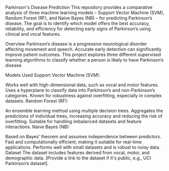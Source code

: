 Parkinson's Disease Prediction
This repository provides a comparative analysis of three machine learning models – Support Vector Machine (SVM), Random Forest (RF), and Naive Bayes (NB) – for predicting Parkinson’s disease. The goal is to identify which model offers the best accuracy, reliability, and efficiency for detecting early signs of Parkinson’s using clinical and vocal features.

Overview
Parkinson’s disease is a progressive neurological disorder affecting movement and speech. Accurate early detection can significantly improve patient outcomes. This project explores three different supervised learning algorithms to classify whether a person is likely to have Parkinson’s disease.

Models Used
Support Vector Machine (SVM):

Works well with high-dimensional data, such as vocal and motor features.
Uses a hyperplane to classify data into Parkinson’s and non-Parkinson’s categories.
Known for robustness against overfitting, especially in complex datasets.
Random Forest (RF):

An ensemble learning method using multiple decision trees.
Aggregates the predictions of individual trees, increasing accuracy and reducing the risk of overfitting.
Suitable for handling imbalanced datasets and feature interactions.
Naive Bayes (NB):

Based on Bayes’ theorem and assumes independence between predictors.
Fast and computationally efficient, making it suitable for real-time applications.
Performs well with small datasets and is robust to noisy data.
Dataset
The dataset includes features derived from vocal, motor, and demographic data. [Provide a link to the dataset if it's public, e.g., UCI Parkinson’s dataset].
